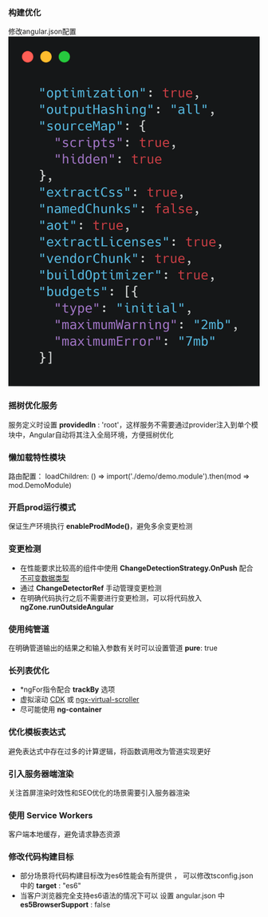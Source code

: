 ### 构建优化
修改angular.json配置
![](../assets/img/chip/angular-perf-1.png)

### 摇树优化服务
服务定义时设置 **providedIn** : 'root'，这样服务不需要通过provider注入到单个模块中，Angular自动将其注入全局环境，方便摇树优化

### 懒加载特性模块
路由配置： loadChildren: () => import('./demo/demo.module').then(mod => mod.DemoModule)

### 开启prod运行模式
保证生产环境执行 **enableProdMode()**，避免多余变更检测

### 变更检测
- 在性能要求比较高的组件中使用 **ChangeDetectionStrategy.OnPush** 配合 [不可变数据类型](https://immutable-js.github.io/immutable-js/) 
- 通过 **ChangeDetectorRef** 手动管理变更检测 
- 在明确代码执行之后不需要进行变更检测，可以将代码放入 **ngZone.runOutsideAngular**

### 使用纯管道
在明确管道输出的结果之和输入参数有关时可以设置管道 **pure**: true

### 长列表优化
- *ngFor指令配合 **trackBy** 选项
- 虚拟滚动 [CDK](https://material.angular.io/cdk/scrolling/overview) 或 [ngx-virtual-scroller](https://github.com/rintoj/ngx-virtual-scroller)
- 尽可能使用 **ng-container**


### 优化模板表达式
避免表达式中存在过多的计算逻辑，将函数调用改为管道实现更好

### 引入服务器端渲染
关注首屏渲染时效性和SEO优化的场景需要引入服务器渲染

### 使用 Service Workers
客户端本地缓存，避免请求静态资源

### 修改代码构建目标
- 部分场景将代码构建目标改为es6性能会有所提供 ， 可以修改tsconfig.json中的 **target** : "es6"
- 当客户浏览器完全支持es6语法的情况下可以 设置 angular.json  中 **es5BrowserSupport** : false

